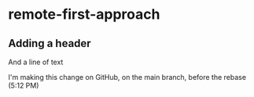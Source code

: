 # remote-first-approach

## Adding a header
And a line of text

I'm making this change on GitHub, on the main branch, before the rebase (5:12 PM)
